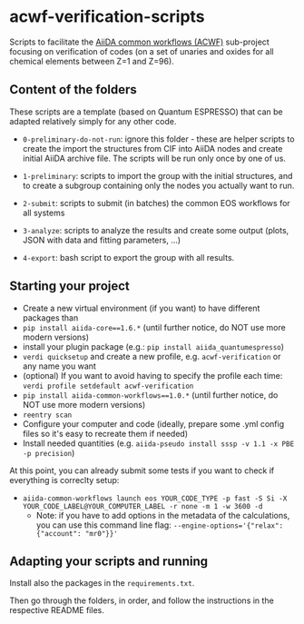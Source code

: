 # acwf-verification-scripts
Scripts to facilitate the [AiiDA common workflows (ACWF)](https://github.com/aiidateam/aiida-common-workflows) sub-project focusing on verification of codes (on a set of unaries and oxides for all chemical elements between Z=1 and Z=96).

## Content of the folders

These scripts are a template (based on Quantum ESPRESSO) that can be adapted relatively simply for any other code.

- `0-preliminary-do-not-run`: ignore this folder - these are helper scripts to create the import the structures from CIF into AiiDA nodes and create initial AiiDA archive file. The scripts will be run only once by one of us.

- `1-preliminary`: scripts to import the group with the initial structures, and to create a subgroup containing only the nodes you actually want to run.

- `2-submit`: scripts to submit (in batches) the common EOS workflows for all systems

- `3-analyze`: scripts to analyze the results and create some output (plots, JSON with data and fitting parameters, ...)

- `4-export`: bash script to export the group with all results.


## Starting your project

- Create a new virtual environment (if you want) to have different packages than 
- `pip install aiida-core==1.6.*` (until further notice, do NOT use more modern versions)
- install your plugin package (e.g.: `pip install aiida_quantumespresso`)
- `verdi quicksetup` and create a new profile, e.g. `acwf-verification` or any name you want
- (optional) If you want to avoid having to specify the profile each time: `verdi profile setdefault acwf-verification`
- `pip install aiida-common-workflows==1.0.*` (until further notice, do NOT use more modern versions)
- `reentry scan`
- Configure your computer and code (ideally, prepare some .yml config files so it's easy to recreate them if needed)
- Install needed quantities (e.g. `aiida-pseudo install sssp -v 1.1 -x PBE -p precision`)

At this point, you can already submit some tests if you want to check if everything is correclty setup:
  - `aiida-common-workflows launch eos YOUR_CODE_TYPE -p fast -S Si -X YOUR_CODE_LABEL@YOUR_COMPUTER_LABEL -r none -m 1 -w 3600 -d`
    - Note: if you have to add options in the metadata of the calculations, you can use this command line flag: `--engine-options='{"relax": {"account": "mr0"}}'`


## Adapting your scripts and running

Install also the packages in the `requirements.txt`.

Then go through the folders, in order, and follow the instructions in the respective README files.
